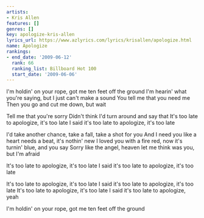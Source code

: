 ```yaml
---
artists:
- Kris Allen
features: []
genres: []
key: apologize-kris-allen
lyrics_url: https://www.azlyrics.com/lyrics/krisallen/apologize.html
name: Apologize
rankings:
- end_date: '2009-06-12'
  rank: 66
  ranking_list: Billboard Hot 100
  start_date: '2009-06-06'
---
```


I'm holdin' on your rope, got me ten feet off the ground
I'm hearin' what you're saying, but I just can't make a sound
You tell me that you need me
Then you go and cut me down, but wait

Tell me that you're sorry
Didn't think I'd turn around and say that
It's too late to apologize, it's too late
I said it's too late to apologize, it's too late

I'd take another chance, take a fall, take a shot for you
And I need you like a heart needs a beat, it's nothin' new
I loved you with a fire red, now it's turnin' blue, and you say
Sorry like the angel, heaven let me think was you, but I'm afraid

It's too late to apologize, it's too late
I said it's too late to apologize, it's too late

It's too late to apologize, it's too late
I said it's too late to apologize, it's too late
It's too late to apologize, it's too late
I said it's too late to apologize, yeah

I'm holdin' on your rope, got me ten feet off the ground




